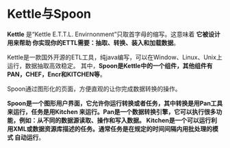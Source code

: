 Kettle与Spoon
================================================================================
**Kettle** 是“Kettle E.T.T.L. Envirnonment”只取首字母的缩写。这意味着 **它被设计用来帮助
你实现你的ETTL需要：抽取、转换、装入和加载数据**。

Kettle是一款国外开源的ETL工具，纯java编写，可以在Window、Linux、Unix上运行，数据抽取高效稳定。
其中，**Spoon是Kettle中的一个组件，其他组件有PAN，CHEF，Encr和KITCHEN等**。

Spoon通过图形化的页面，方便直观的让你完成数据转换的操作。

**Spoon是一个图形用户界面，它允许你运行转换或者任务，其中转换是用Pan工具来运行，任务是用Kitchen
来运行。Pan是一个数据转换引擎，它可以执行很多功能，例如：从不同的数据源读取、操作和写入数据。
Kitchen是一个可以运行利用XML或数据资源库描述的任务。通常任务是在规定的时间间隔内用批处理的模式
自动运行**。
